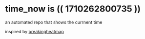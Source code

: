 # time_now is (( 1710262800735 ))

an automated repo that shows the currnent time

inspired by [breakingheatmap](https://github.com/breakingheatmap/breakingheatmap)